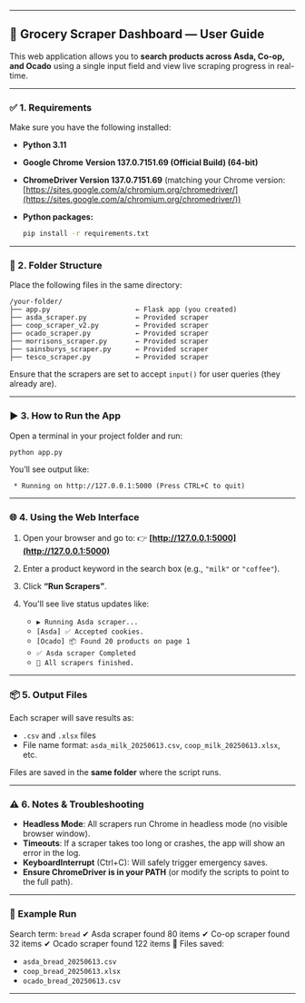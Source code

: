 
---

## 🛒 Grocery Scraper Dashboard — User Guide

This web application allows you to **search products across Asda, Co-op, and Ocado** using a single input field and view live scraping progress in real-time.

---

### ✅ 1. Requirements

Make sure you have the following installed:

* **Python 3.11**
* **Google Chrome** **Version 137.0.7151.69 (Official Build) (64-bit)**
* **ChromeDriver Version 137.0.7151.69** (matching your Chrome version: [https://sites.google.com/a/chromium.org/chromedriver/](https://sites.google.com/a/chromium.org/chromedriver/))
* **Python packages:**

  ```bash
  pip install -r requirements.txt
  ```

---

### 📁 2. Folder Structure

Place the following files in the same directory:

```
/your-folder/
├── app.py                     ← Flask app (you created)
├── asda_scraper.py            ← Provided scraper
├── coop_scraper_v2.py         ← Provided scraper
├── ocado_scraper.py           ← Provided scraper
├── morrisons_scraper.py       ← Provided scraper
├── sainsburys_scraper.py      ← Provided scraper
├── tesco_scraper.py           ← Provided scraper
```

Ensure that the scrapers are set to accept `input()` for user queries (they already are).

---

### ▶️ 3. How to Run the App

Open a terminal in your project folder and run:

```bash
python app.py
```

You’ll see output like:

```
 * Running on http://127.0.0.1:5000 (Press CTRL+C to quit)
```

---

### 🌐 4. Using the Web Interface

1. Open your browser and go to:
   👉 **[http://127.0.0.1:5000](http://127.0.0.1:5000)**

2. Enter a product keyword in the search box (e.g., `"milk"` or `"coffee"`).

3. Click **“Run Scrapers”**.

4. You'll see live status updates like:

   * `▶️ Running Asda scraper...`
   * `[Asda] ✅ Accepted cookies.`
   * `[Ocado] 📦 Found 20 products on page 1`
   * `✅ Asda scraper Completed`
   * `🎉 All scrapers finished.`

---

### 📦 5. Output Files

Each scraper will save results as:

* `.csv` and `.xlsx` files
* File name format:
  `asda_milk_20250613.csv`, `coop_milk_20250613.xlsx`, etc.

Files are saved in the **same folder** where the script runs.

---

### ⚠️ 6. Notes & Troubleshooting

* **Headless Mode**: All scrapers run Chrome in headless mode (no visible browser window).
* **Timeouts**: If a scraper takes too long or crashes, the app will show an error in the log.
* **KeyboardInterrupt** (Ctrl+C): Will safely trigger emergency saves.
* **Ensure ChromeDriver is in your PATH** (or modify the scripts to point to the full path).

---

### 🧪 Example Run

Search term: `bread`
✔ Asda scraper found 80 items
✔ Co-op scraper found 32 items
✔ Ocado scraper found 122 items
📁 Files saved:

* `asda_bread_20250613.csv`
* `coop_bread_20250613.xlsx`
* `ocado_bread_20250613.csv`

---


